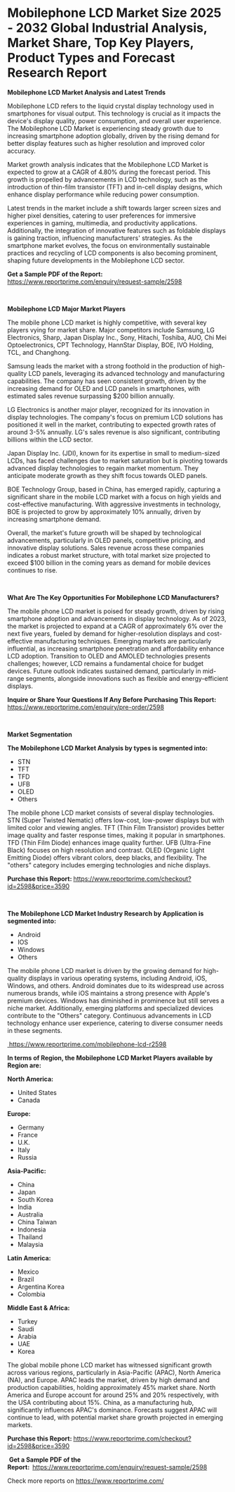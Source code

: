 <p><h1>Mobilephone LCD Market Size 2025 - 2032 Global Industrial Analysis, Market Share, Top Key Players, Product Types and Forecast Research Report</h1></p><p><strong>Mobilephone LCD Market Analysis and Latest Trends</strong></p>
<p><p>Mobilephone LCD refers to the liquid crystal display technology used in smartphones for visual output. This technology is crucial as it impacts the device's display quality, power consumption, and overall user experience. The Mobilephone LCD Market is experiencing steady growth due to increasing smartphone adoption globally, driven by the rising demand for better display features such as higher resolution and improved color accuracy.</p><p>Market growth analysis indicates that the Mobilephone LCD Market is expected to grow at a CAGR of 4.80% during the forecast period. This growth is propelled by advancements in LCD technology, such as the introduction of thin-film transistor (TFT) and in-cell display designs, which enhance display performance while reducing power consumption.</p><p>Latest trends in the market include a shift towards larger screen sizes and higher pixel densities, catering to user preferences for immersive experiences in gaming, multimedia, and productivity applications. Additionally, the integration of innovative features such as foldable displays is gaining traction, influencing manufacturers' strategies. As the smartphone market evolves, the focus on environmentally sustainable practices and recycling of LCD components is also becoming prominent, shaping future developments in the Mobilephone LCD sector.</p></p>
<p><strong>Get a Sample PDF of the Report:&nbsp;</strong> <a href="https://www.reportprime.com/enquiry/request-sample/2598?utm_campaign=2201&utm_medium=2&utm_source=Github&utm_content=ia&utm_term=18032025&utm_id=mobilephone-lcd">https://www.reportprime.com/enquiry/request-sample/2598</a></p>
<p>&nbsp;</p>
<p><strong>Mobilephone LCD Major Market Players</strong></p>
<p><p>The mobile phone LCD market is highly competitive, with several key players vying for market share. Major competitors include Samsung, LG Electronics, Sharp, Japan Display Inc., Sony, Hitachi, Toshiba, AUO, Chi Mei Optoelectronics, CPT Technology, HannStar Display, BOE, IVO Holding, TCL, and Changhong.</p><p>Samsung leads the market with a strong foothold in the production of high-quality LCD panels, leveraging its advanced technology and manufacturing capabilities. The company has seen consistent growth, driven by the increasing demand for OLED and LCD panels in smartphones, with estimated sales revenue surpassing $200 billion annually.</p><p>LG Electronics is another major player, recognized for its innovation in display technologies. The company's focus on premium LCD solutions has positioned it well in the market, contributing to expected growth rates of around 3-5% annually. LG's sales revenue is also significant, contributing billions within the LCD sector.</p><p>Japan Display Inc. (JDI), known for its expertise in small to medium-sized LCDs, has faced challenges due to market saturation but is pivoting towards advanced display technologies to regain market momentum. They anticipate moderate growth as they shift focus towards OLED panels.</p><p>BOE Technology Group, based in China, has emerged rapidly, capturing a significant share in the mobile LCD market with a focus on high yields and cost-effective manufacturing. With aggressive investments in technology, BOE is projected to grow by approximately 10% annually, driven by increasing smartphone demand.</p><p>Overall, the market's future growth will be shaped by technological advancements, particularly in OLED panels, competitive pricing, and innovative display solutions. Sales revenue across these companies indicates a robust market structure, with total market size projected to exceed $100 billion in the coming years as demand for mobile devices continues to rise.</p></p>
<p>&nbsp;</p>
<p><strong>What Are The Key Opportunities For Mobilephone LCD Manufacturers?</strong></p>
<p><p>The mobile phone LCD market is poised for steady growth, driven by rising smartphone adoption and advancements in display technology. As of 2023, the market is projected to expand at a CAGR of approximately 6% over the next five years, fueled by demand for higher-resolution displays and cost-effective manufacturing techniques. Emerging markets are particularly influential, as increasing smartphone penetration and affordability enhance LCD adoption. Transition to OLED and AMOLED technologies presents challenges; however, LCD remains a fundamental choice for budget devices. Future outlook indicates sustained demand, particularly in mid-range segments, alongside innovations such as flexible and energy-efficient displays.</p></p>
<p><strong>Inquire or Share Your Questions If Any Before Purchasing This Report:</strong> <a href="https://www.reportprime.com/enquiry/pre-order/2598?utm_campaign=2201&utm_medium=2&utm_source=Github&utm_content=ia&utm_term=18032025&utm_id=mobilephone-lcd">https://www.reportprime.com/enquiry/pre-order/2598</a></p>
<p>&nbsp;</p>
<p><strong>Market Segmentation</strong></p>
<p><strong>The Mobilephone LCD Market Analysis by types is segmented into:</strong></p>
<p><ul><li>STN</li><li>TFT</li><li>TFD</li><li>UFB</li><li>OLED</li><li>Others</li></ul></p>
<p><p>The mobile phone LCD market consists of several display technologies. STN (Super Twisted Nematic) offers low-cost, low-power displays but with limited color and viewing angles. TFT (Thin Film Transistor) provides better image quality and faster response times, making it popular in smartphones. TFD (Thin Film Diode) enhances image quality further. UFB (Ultra-Fine Black) focuses on high resolution and contrast. OLED (Organic Light Emitting Diode) offers vibrant colors, deep blacks, and flexibility. The "others" category includes emerging technologies and niche displays.</p></p>
<p><strong>Purchase this Report:&nbsp;</strong><a href="https://www.reportprime.com/checkout?id=2598&price=3590&utm_campaign=2201&utm_medium=2&utm_source=Github&utm_content=ia&utm_term=18032025&utm_id=mobilephone-lcd">https://www.reportprime.com/checkout?id=2598&price=3590</a></p>
<p>&nbsp;</p>
<p><strong>The Mobilephone LCD Market Industry Research by Application is segmented into:</strong></p>
<p><ul><li>Android</li><li>IOS</li><li>Windows</li><li>Others</li></ul></p>
<p><p>The mobile phone LCD market is driven by the growing demand for high-quality displays in various operating systems, including Android, iOS, Windows, and others. Android dominates due to its widespread use across numerous brands, while iOS maintains a strong presence with Apple's premium devices. Windows has diminished in prominence but still serves a niche market. Additionally, emerging platforms and specialized devices contribute to the "Others" category. Continuous advancements in LCD technology enhance user experience, catering to diverse consumer needs in these segments.</p></p>
<p><a href="https://www.reportprime.com/mobilephone-lcd-r2598?utm_campaign=2201&utm_medium=2&utm_source=Github&utm_content=ia&utm_term=18032025&utm_id=mobilephone-lcd">&nbsp;https://www.reportprime.com/mobilephone-lcd-r2598</a></p>
<p><strong>In terms of Region, the Mobilephone LCD Market Players available by Region are:</strong></p>
<p>
    <p> <strong> North America: </strong>
        <ul>
            <li>United States</li>
            <li>Canada</li>
        </ul>
        </p> 
    <p> <strong> Europe: </strong>
        <ul>
            <li>Germany</li>
            <li>France</li>
            <li>U.K.</li>
            <li>Italy</li>
            <li>Russia</li>
        </ul>
        </p> 
    <p> <strong> Asia-Pacific: </strong>
        <ul>
            <li>China</li>
            <li>Japan</li>
            <li>South Korea</li>
            <li>India</li>
            <li>Australia</li>
            <li>China Taiwan</li>
            <li>Indonesia</li>
            <li>Thailand</li>
            <li>Malaysia</li>
        </ul>
        </p> 
    <p> <strong> Latin America: </strong>
        <ul>
            <li>Mexico</li>
            <li>Brazil</li>
            <li>Argentina Korea</li>
            <li>Colombia</li>
        </ul>
        </p> 
    <p> <strong> Middle East & Africa: </strong>
        <ul>
            <li>Turkey</li>
            <li>Saudi</li>
            <li>Arabia</li>
            <li>UAE</li>
            <li>Korea</li>
        </ul>
    </p>
    </p>
<p><p>The global mobile phone LCD market has witnessed significant growth across various regions, particularly in Asia-Pacific (APAC), North America (NA), and Europe. APAC leads the market, driven by high demand and production capabilities, holding approximately 45% market share. North America and Europe account for around 25% and 20% respectively, with the USA contributing about 15%. China, as a manufacturing hub, significantly influences APAC's dominance. Forecasts suggest APAC will continue to lead, with potential market share growth projected in emerging markets.</p></p>
<p><strong>Purchase this Report: </strong><a href="https://www.reportprime.com/checkout?id=2598&price=3590&utm_campaign=2201&utm_medium=2&utm_source=Github&utm_content=ia&utm_term=18032025&utm_id=mobilephone-lcd">https://www.reportprime.com/checkout?id=2598&price=3590</a></p>
<p>&nbsp;<strong>Get a Sample PDF of the Report:&nbsp;&nbsp;</strong><a href="https://www.reportprime.com/enquiry/request-sample/2598?utm_campaign=2201&utm_medium=2&utm_source=Github&utm_content=ia&utm_term=18032025&utm_id=mobilephone-lcd">https://www.reportprime.com/enquiry/request-sample/2598</a></p>
<p><strong></strong></p>
<p>Check more reports on <a href="https://www.reportprime.com/?utm_campaign=2201&utm_medium=2&utm_source=Github&utm_content=ia&utm_term=18032025&utm_id=mobilephone-lcd">https://www.reportprime.com/</a></p>
